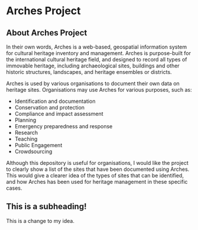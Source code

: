# Arches Project

## About Arches Project

In their own words, Arches is a web-based, geospatial information system for cultural heritage inventory and management. Arches is purpose-built for the international cultural heritage field, and designed to record all types of immovable heritage, including archaeological sites, buildings and other historic structures, landscapes, and heritage ensembles or districts.

Arches is used by various organisations to document their own data on heritage sites. Organisations may use Arches for various purposes, such as:
- Identification and documentation
- Conservation and protection
- Compliance and impact assessment
- Planning
- Emergency preparedness and response
- Research
- Teaching
- Public Engagement
- Crowdsourcing

Although this depository is useful for organisations, I would like the project to clearly show a list of the sites that have been documented using Arches. This would give a clearer idea of the types of sites that can be identified, and how Arches has been used for heritage management in these specific cases.

## This is a subheading!

This is a change to my idea.